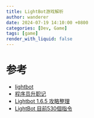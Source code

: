 ```yaml
---
title: LightBot游戏解析
author: wanderer
date: 2024-07-19 14:10:00 +0800
categories: [Dev, Game]
tags: [game]
render_with_liquid: false
---
```


# 参考

* [lightbot](https://lightbot.com/)
* [程序员升职记](https://store.steampowered.com/app/375820/Human_Resource_Machine/?l=schinese)
* [Lightbot 1.6.5 攻略整理](https://tieba.baidu.com/p/8497057680)
* [LightBot 目前530個指令](https://tieba.baidu.com/p/4534570375)

